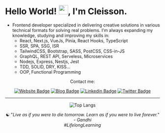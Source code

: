<h1>Hello World! <img src="https://raw.githubusercontent.com/kaueMarques/kaueMarques/master/hi.gif" width="30">, I'm Cleisson. </h1>  

- Frontend developer specialized in delivering creative solutions in various technical formats for solving real problems. I'm always expanding my knowledge, studying and improving my skills in:
   - React, Next.js, VueJs, Pinia, React Hooks, TypeScript
   - SSR, SPA, SSG, ISR
   - TailwindCSS, Bootstrap, SASS, PostCSS, CSS-in-JS
   - GraphQL, REST API, Serveless, Microservices
   - Nodejs, Express, Nestjs, Jest
   - TDD, SOLID, DRY, KISS...
   - OOP, Functional Programming

<div align="center">
 
Contact me:

[![Website Badge](https://img.shields.io/badge/-Website-378805?style=flat&link=https://cleisson.vercel.app/)](https://cleisson.vercel.app/)
[![Blog Badge](https://img.shields.io/badge/-Blog-921232?style=flat&link=https://cleisson.vercel.app/)](https://cleisson.vercel.app/blog)
[![Linkedin Badge](https://img.shields.io/badge/-Linkedin-0072b1?style=flat&logo=Linkedin&logoColor=white&link=https://www.linkedin.com/in/cleissonom/)](https://www.linkedin.com/in/cleissonom/)
[![Twitter Badge](https://img.shields.io/badge/-Twitter-00acee?style=flat&logo=Twitter&logoColor=white&link=https://www.twitter.com/cleissonom/)](https://www.twitter.com/cleissonom/)
  
  ---    


![Top Langs](https://github-readme-stats.vercel.app/api/top-langs/?username=anuraghazra&layout=compact&theme=dark)
           
 ☯︎ "<em>Live as if you were to die tomorrow. Learn as if you were to live forever.<em>" - Gandhi<br>
 #LifelongLearning

   
<!-- Projects: Website, MocNews.dev, FeedbackServer -->

